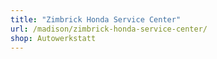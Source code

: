 ```yaml
---
title: "Zimbrick Honda Service Center"
url: /madison/zimbrick-honda-service-center/
shop: Autowerkstatt
---
```

